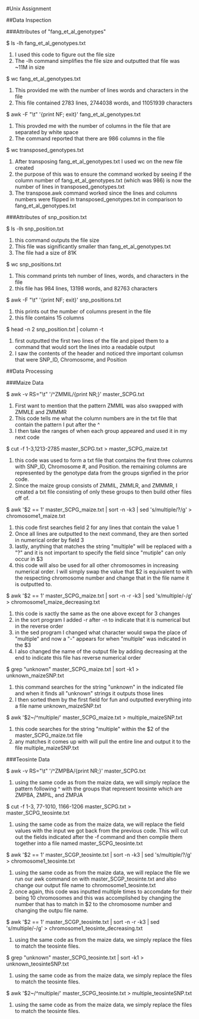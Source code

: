 #Unix Assignment

##Data Inspection

###Attributes of "fang_et_al_genotypes"


$ ls -lh fang_et_al_genotypes.txt

1. I used this code to figure out the file size
2. The -lh command simplifies the file size and outputted that file was ~11M in size


$ wc fang_et_al_genotypes.txt

1. This provided me with the number of lines words and characters in the file
2. This file contained 2783 lines, 2744038 words, and 11051939 characters

 
$ awk -F "\t" '{print NF; exit}' fang_et_al_genotypes.txt

1. This provded me with the number of columns in the file that are separated by white space
2. The command reported that there are 986 columns in the file 

 
$ wc transposed_genotypes.txt

1. After transposing fang_et_al_genotypes.txt I used wc on the new file created 
2. the purpose of this was to ensure the command worked by seeing if the column number of fang_et_al_genotypes.txt (which was 986) is now the number of lines in transposed_genotypes.txt
3. The transpose.awk command worked since the lines and columns numbers were flipped in transposed_genotypes.txt in comparison to fang_et_al_genotypes.txt

###Attributes of snp_position.txt

 
$ ls -lh snp_position.txt

1. this command outputs the file size 
2. This file was significantly smaller than fang_et_al_genotypes.txt 
3. The file had a size of 81K

 
$ wc snp_positions.txt

1. This command prints teh number of lines, words, and characters in the file 
2. this file has 984 lines, 13198 words, and 82763 characters


$ awk -F "\t" '{print NF; exit}' snp_positions.txt

1. this prints out the number of columns present in the file 
2. this file contains 15 columns 

 
$ head -n 2 snp_position.txt | column -t

1. first outputted the first two lines of the file and piped them to a command that would sort the lines into a readable output
2. I saw the contents of the header and noticed thre important columsn that were SNP_ID, Chromosome, and Position

##Data Processing

###Maize Data


$ awk -v RS="\t" '/^ZMMIL/{print NR;}' master_SCPG.txt

1. First want to mention that the pattern ZMMIL was also swapped with ZMMLE and ZMMMR
2. This code tells me what the column numbers are in the txt file that contain the pattern I put after the ^ 
3. I then take the ranges of when each group appeared and used it in my next code 


$ cut -f 1-3,1213-2785 master_SCPG.txt > master_SCPG_maize.txt

1. this code was used to form a txt file that contains the first three columns with SNP_ID, Chromosome #, and Position. the remaining columns are represented by the genotype data from the groups signfied in the prior code. 
2. Since the maize group consists of ZMMIL, ZMMLR, and ZMMMR, I created a txt file consisting of only these groups to then build other files off of. 


$ awk '$2 == 1' master_SCPG_maize.txt | sort -n -k3 | sed 's/multiple/?/g' > chromosome1_maize.txt

1. this code first searches field 2 for any lines that contain the value 1
2. Once all lines are outputted to the next command, they are then sorted in numerical order by field 3
3. lastly, anything that matches the string "multiple" will be replaced with a "?" and it is not important to specify the field since "mutiple" can only occur in $3 
4. this code will also be used for all other chromosomes in increasing numerical order. I will simply swap the value that $2 is equivalent to with the respecting chromosome number and change that in the file name it is outputted to. 


$ awk '$2 == 1' master_SCPG_maize.txt | sort -n -r -k3 | sed 's/multiple/-/g' > chromosome1_maize_decreasing.txt

1. this code is xactly the same as the one above except for 3 changes
2. in the sort program I added -r after -n to indicate that it is numerical but in the reverse order
3. in the sed program I changed what character would swpa the place of "multiple" and now a "-" appears for when "multiple" was indicated in the $3
4. I also changed the name of the output file by adding decreasing at the end to indicate this file has reverse numerical order 


$ grep "unknown" master_SCPG_maize.txt | sort -k1 > unknown_maizeSNP.txt

1. this command searches for the string "unknown" in the indicated file and when it finds all "unknown" strings it outputs those lines
2. I then sorted them by the first field for fun and outputted everything into a file name unknown_maizeSNP.txt 


$ awk '$2~/^multiple/' master_SCPG_maize.txt > multiple_maizeSNP.txt

1. this code searches for the string "multiple" within the $2 of the master_SCPG_maize.txt file
2. any matches it comes up with will pull the entire line and output it to the file multiple_maizeSNP.txt 


###Teosinte Data


$ awk -v RS="\t" '/^ZMPBA/{print NR;}' master_SCPG.txt

1. using the same code as from the maize data, we will simply replace the pattern following ^ with the groups that represent teosinte which are ZMPBA, ZMPIL, and ZMPJA


$ cut -f 1-3, 77-1010, 1166-1206 master_SCPG.txt > master_SCPG_teosinte.txt

1. using the same code as from the maize data, we will replace the field values with the input we got back from the previous code. This will cut out the fields indicated after the -f command and then compile them together into a file named master_SCPG_teosinte.txt


$ awk '$2 == 1' master_SCGP_teosinte.txt | sort -n -k3 | sed 's/multiple/?/g' > chromosome1_teosinte.txt

1. using the same code as from the maize data, we will replace the file we run our awk command on with master_SCGP_teosinte.txt and also change our output file name to chromosome1_teosinte.txt
2. once again, this code was inputted multiple times to accomdate for their being 10 chromosomes and this was accomplished by changing the number that has to match in $2 to the chromosome number and changing the outpu file name. 


$ awk '$2 == 1' master_SCGP_teosinte.txt | sort -n -r -k3 | sed 's/multiple/-/g' > chromosome1_teosinte_decreasing.txt

1. using the same code as from the maize data, we simply replace the files to match the teosinte files. 


$ grep "unknown" master_SCPG_teosinte.txt | sort -k1 > unknown_teosinteSNP.txt

1. using the same code as from the maize data, we simply replace the files to match the teosinte files. 


$ awk '$2~/^multiple/' master_SCPG_teosinte.txt > multiple_teosinteSNP.txt

1. using the same code as from the maize data, we simply replace the files to match the teosinte files. 
   
